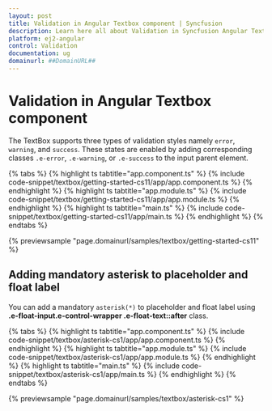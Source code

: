 ```yaml
---
layout: post
title: Validation in Angular Textbox component | Syncfusion
description: Learn here all about Validation in Syncfusion Angular Textbox component of Syncfusion Essential JS 2 and more.
platform: ej2-angular
control: Validation 
documentation: ug
domainurl: ##DomainURL##
---
```


# Validation in Angular Textbox component

The TextBox supports three types of validation styles namely `error`, `warning`, and `success`. These states are enabled by adding corresponding classes `.e-error`, `.e-warning`, or `.e-success` to the input parent element.

{% tabs %}
{% highlight ts tabtitle="app.component.ts" %}
{% include code-snippet/textbox/getting-started-cs11/app/app.component.ts %}
{% endhighlight %}
{% highlight ts tabtitle="app.module.ts" %}
{% include code-snippet/textbox/getting-started-cs11/app/app.module.ts %}
{% endhighlight %}
{% highlight ts tabtitle="main.ts" %}
{% include code-snippet/textbox/getting-started-cs11/app/main.ts %}
{% endhighlight %}
{% endtabs %}
  
{% previewsample "page.domainurl/samples/textbox/getting-started-cs11" %}

## Adding mandatory asterisk to placeholder and float label

You can add a mandatory `asterisk(*)` to placeholder and float label using <b>.e-float-input.e-control-wrapper .e-float-text::after</b> class.

{% tabs %}
{% highlight ts tabtitle="app.component.ts" %}
{% include code-snippet/textbox/asterisk-cs1/app/app.component.ts %}
{% endhighlight %}
{% highlight ts tabtitle="app.module.ts" %}
{% include code-snippet/textbox/asterisk-cs1/app/app.module.ts %}
{% endhighlight %}
{% highlight ts tabtitle="main.ts" %}
{% include code-snippet/textbox/asterisk-cs1/app/main.ts %}
{% endhighlight %}
{% endtabs %}
  
{% previewsample "page.domainurl/samples/textbox/asterisk-cs1" %}
